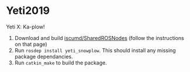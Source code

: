 # Yeti2019
Yeti X: Ka-plow!

1. Download and build [iscumd/SharedROSNodes](https://github.com/iscumd/SharedROSNodes) (follow the instructions on that page)
2. Run `rosdep install yeti_snowplow`. This should install any missing package dependancies.
3. Run `catkin_make` to build the package.
